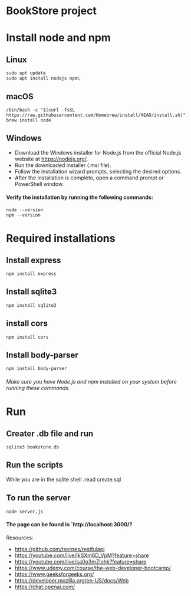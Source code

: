 # BookStore project

# Install node and npm

## Linux

    sudo apt update
    sudo apt install nodejs npm\

## macOS

    /bin/bash -c "$(curl -fsSL https://raw.githubusercontent.com/Homebrew/install/HEAD/install.sh)"
    brew install node

## Windows

- Download the Windows installer for Node.js from the official Node.js website at https://nodejs.org/.
- Run the downloaded installer (.msi file).
- Follow the installation wizard prompts, selecting the desired options.
- After the installation is complete, open a command prompt or PowerShell window.

#### Verify the installation by running the following commands:
    node --version
    npm --version


# Required installations

## Install express

    npm install express

## Install sqlite3

    npm install sqlite3

## install cors

    npm install cors

## Install body-parser

    npm install body-parser

###### Make sure you have Node.js and npm installed on your system before running these commands.

# Run 

## Creater .db file and run
    sqlite3 bookstore.db
 
## Run the scripts 
While you are in the sqlite shell
    .read create.sql

## To run the server 
    node server.js


#### The page can be found in `http://localhost:3000/?






Resources:
-   https://github.com/tserpes/restfulapi
-   https://youtube.com/live/IkSXm6D_VpM?feature=share
-   https://youtube.com/live/sa0o3mZlohk?feature=share
-   https://www.udemy.com/course/the-web-developer-bootcamp/
-   https://www.geeksforgeeks.org/
-   https://developer.mozilla.org/en-US/docs/Web
-   https://chat.openai.com/
